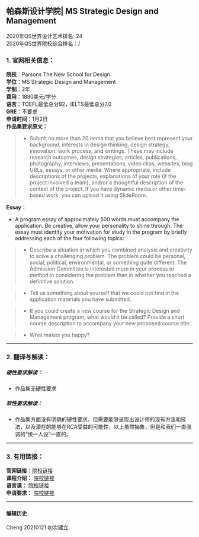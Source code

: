 ## 帕森斯设计学院| MS Strategic Design and Management 
2020年QS世界设计艺术排名: 24  
2020年QS世界院校综合排名：/

### 1. 官网相关信息：

**院校**：Parsons The New School for Design  
**学位**：MS Strategic Design and Management  
**学制**：2年  
**费用**：1880美元/学分  
**语言**：TOEFL最低总分92，IELTS最低总分7.0  
**GRE**：不要求    
**申请时间**：1月2日    
**作品集要求原文：**  
> - Submit no more than 20 items that you believe best represent your background, interests in design thinking, design strategy, innovation, work process, and writings. These may include research outcomes, design strategies, articles, publications, photography, interviews, presentations, video clips, websites, blog URLs, essays, or other media. Where appropriate, include descriptions of the projects, explanations of your role (if the project involved a team), and/or a thoughtful description of the context of the project. If you have dynamic media or other time-based work, you can upload it using SlideRoom.

**Essay：** 

- A program essay of approximately 500 words must accompany the application. Be creative, allow your personality to shine through. The essay must identify your motivation for study in the program by briefly addressing each of the four following topics:

> - Describe a situation in which you combined analysis and creativity to solve a challenging problem. The problem could be personal, social, political, environmental, or something quite different. The Admission Committee is interested more in your process or method in considering the problem than in whether you reached a definitive solution.

> - Tell us something about yourself that we could not find in the application materials you have submitted.

> - If you could create a new course for the Strategic Design and Management program, what would it be called? Provide a short course description to accompany your new proposed course title.

> - What makes you happy?
---


### 2. 翻译与解读：

##### 硬性要求解读：
- 作品集无硬性要求  


##### 软性要求解读：
- 作品集方面没有明确的硬性要求，但需要能够呈现出设计师的现有方法和技法，以及潜在的能够在RCA受益的可能性，以上虽然抽象，但是和我们一直强调的“统一人设”一直的。

---

### 3. 有用链接：

**官网链接：**[院校链接](https://www.newschool.edu/parsons/masters-design-management/)  
**课程介绍：** [院校链接](https://www.newschool.edu/parsons/masters-design-management/)  
**语言课：** [院校链接](https://opencampus.newschool.edu/subjects/languages/)  
**申请要求：** [院校链接](https://www.newschool.edu/parsons/admission-graduate-design-programs/)  


---


#### 编辑历史


Cheng 20210121 初次建立  

